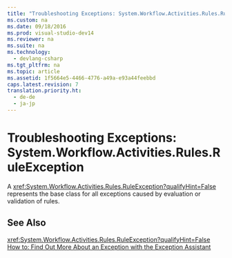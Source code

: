 ```yaml
---
title: "Troubleshooting Exceptions: System.Workflow.Activities.Rules.RuleException"
ms.custom: na
ms.date: 09/18/2016
ms.prod: visual-studio-dev14
ms.reviewer: na
ms.suite: na
ms.technology: 
  - devlang-csharp
ms.tgt_pltfrm: na
ms.topic: article
ms.assetid: 1f5664e5-4466-4776-a49a-e93a44feebbd
caps.latest.revision: 7
translation.priority.ht: 
  - de-de
  - ja-jp
---
```

# Troubleshooting Exceptions: System.Workflow.Activities.Rules.RuleException
A <xref:System.Workflow.Activities.Rules.RuleException?qualifyHint=False> represents the base class for all exceptions caused by evaluation or validation of rules.  
  
## See Also  
 <xref:System.Workflow.Activities.Rules.RuleException?qualifyHint=False>   
 [How to: Find Out More About an Exception with the Exception Assistant](../Topic/How%20to:%20Use%20the%20Exception%20Assistant.md)